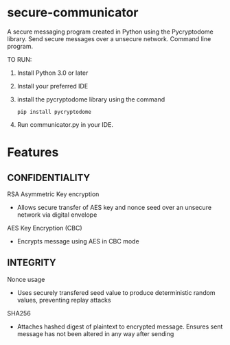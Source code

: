 # secure-communicator
A secure messaging program created in Python using the Pycryptodome library.
Send secure messages over a unsecure network.
Command line program.

TO RUN:
1. Install Python 3.0 or later
2. Install your preferred IDE
3. install the pycryptodome library using the command

       pip install pycryptodome

4. Run communicator.py in your IDE.





# Features
## CONFIDENTIALITY
RSA Asymmetric Key encryption
- Allows secure transfer of AES key and nonce seed over an unsecure network via digital envelope

AES Key Encryption (CBC)
- Encrypts message using AES in CBC mode

## INTEGRITY

Nonce usage
- Uses securely transfered seed value to produce deterministic random values, preventing replay attacks

SHA256
- Attaches hashed digest of plaintext to encrypted message. Ensures sent message has not been altered in any way after sending
